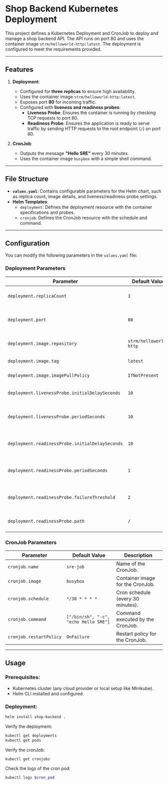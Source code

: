 # Shop Backend Kubernetes Deployment

This project defines a Kubernetes Deployment and CronJob to deploy and manage a shop backend API. The API runs on port 80 and uses the container image `strm/helloworld-http:latest`. The deployment is configured to meet the requirements provided.

---

## Features

1. **Deployment**:
   - Configured for **three replicas** to ensure high availability.
   - Uses the container image `strm/helloworld-http:latest`.
   - Exposes port **80** for incoming traffic.
   - Configured with **liveness and readiness probes**:
     - **Liveness Probe**: Ensures the container is running by checking TCP requests to port 80.
     - **Readiness Probe**: Ensures the application is ready to serve traffic by sending HTTP requests to the root endpoint (`/`) on port 80.

2. **CronJob**:
   - Outputs the message **"Hello SRE"** every 30 minutes.
   - Uses the container image `busybox` with a simple shell command.

---

## File Structure

- **`values.yaml`**: Contains configurable parameters for the Helm chart, such as replica count, image details, and liveness/readiness probe settings.
- **Helm Templates**:
  - `deployment`: Defines the deployment resource with the container specifications and probes.
  - `cronjob`: Defines the CronJob resource with the schedule and command.

---

## Configuration

You can modify the following parameters in the `values.yaml` file:

### **Deployment Parameters**
| Parameter               | Default Value                  | Description                              |
|-------------------------|--------------------------------|------------------------------------------|
| `deployment.replicaCount` | `3`                          | Number of pod replicas.                  |
| `deployment.port`        | `80`                         | Port exposed by the container.           |
| `deployment.image.repository` | `strm/helloworld-http`  | Container image repository.              |
| `deployment.image.tag`   | `latest`                     | Container image tag.                     |
| `deployment.image.imagePullPolicy` | `IfNotPresent`   | Image pull policy.                       |
| `deployment.livenessProbe.initialDelaySeconds` | `10` | Initial delay for liveness probe.        |
| `deployment.livenessProbe.periodSeconds` | `10`       | Liveness probe check frequency.          |
| `deployment.readinessProbe.initialDelaySeconds` | `10` | Initial delay for readiness probe.       |
| `deployment.readinessProbe.periodSeconds` | `1`       | Readiness probe check frequency.         |
| `deployment.readinessProbe.failureThreshold` | `2`    | Maximum failures for readiness probe.    |
| `deployment.readinessProbe.path` | `/`                | Path to check readiness.                 |

### **CronJob Parameters**
| Parameter               | Default Value                  | Description                              |
|-------------------------|--------------------------------|------------------------------------------|
| `cronjob.name`           | `sre-job`                    | Name of the CronJob.                     |
| `cronjob.image`          | `busybox`                    | Container image for the CronJob.         |
| `cronjob.schedule`       | `*/30 * * * *`               | Cron schedule (every 30 minutes).        |
| `cronjob.command`        | `["/bin/sh", "-c", "echo Hello SRE"]` | Command executed by the CronJob. |
| `cronjob.restartPolicy`  | `OnFailure`                  | Restart policy for the CronJob.          |

---

## Usage

### Prerequisites:
- Kubernetes cluster (any cloud provider or local setup like Minikube).
- Helm CLI installed and configured.

### Deployment:
```bash
helm install shop-backend .
```
Verify the deployment:

```bash
kubectl get deployments
kubectl get pods
```

Verify the cronJob:
```bash
kubectl get cronjobs
```

Check the logs of the cron pod:

```bash
kubectl logs $cron_pod
```
